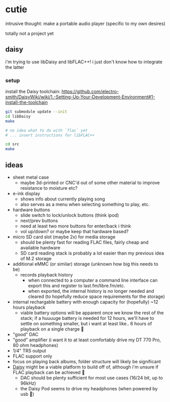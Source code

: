 # cutie

intrusive thought: make a portable audio player (specific to my own desires)

totally not a project yet

## daisy

i'm trying to use libDaisy and libFLAC++!
i just don't know how to integrate the latter

### setup

install the Daisy toolchain: https://github.com/electro-smith/DaisyWiki/wiki/1.-Setting-Up-Your-Development-Environment#1-install-the-toolchain

```sh
git submodule update --init
cd libDaisy
make

# no idea what to do with `flac` yet
# ... insert instructions for libFLAC++

cd src
make
```

## ideas

- sheet metal case
  - maybe 3d-printed or CNC'd out of some other material to improve resistance to moisture etc?
- e-ink display
  - shows info about currently playing song
  - also serves as a menu when selecting something to play, etc.
- hardware buttons
  - slide switch to lock/unlock buttons (think ipod)
  - next/prev buttons
  - need at least two more buttons for enter/back i think
  - vol up/down? or maybe keep that hardware based?
- micro SD card slot (maybe 2x) for media storage
  - should be plenty fast for reading FLAC files, fairly cheap and available hardware
  - SD card reading stack is probably a lot easier than my previous idea of M.2 storage
- additional eMMC (or similar) storage (unknown how big this needs to be)
  - records playback history
    - when connected to a computer a command line interface can export this and register to last.fm/libre.fm/etc.
    - when exported, the internal history is no longer needed and cleared (to hopefully reduce space requirements for the storage)
- internal rechargable battery with enough capacity for (hopefully) ~12 hours playback 
  - viable battery options will be apparent once we know the rest of the stack; if a huuuuge battery is needed for 12 hours, we'll have to settle on something smaller, but i want at least like.. 6 hours of playback on a single charge :pray:
- "good" DAC
- "good" amplifier (i want it to at least comfortably drive my DT 770 Pro, 80 ohm headphones)
- 1/4" TRS output
- FLAC support only
- focus on playing back albums, folder structure will likely be significant
- [Daisy](https://www.electro-smith.com/daisy/daisy) might be a viable platform to build off of, although i'm unsure if FLAC playback can be achieved :eyes:
  - DAC should be plenty sufficient for most use cases (16/24 bit, up to 96kHz)
  - the Daisy Pod seems to drive my headphones (when powered by usb :shrug:)
